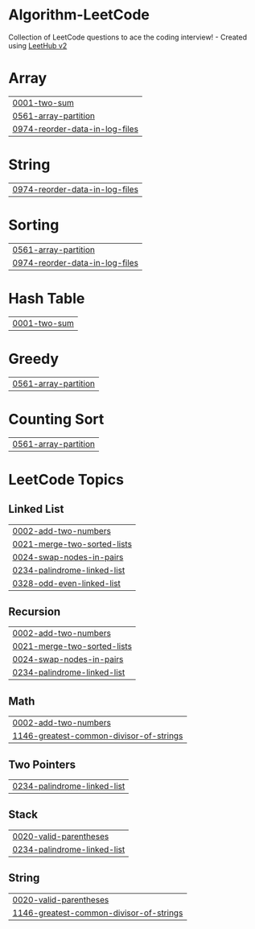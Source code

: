 # Algorithm-LeetCode
Collection of LeetCode questions to ace the coding interview! - Created using [LeetHub v2](https://github.com/arunbhardwaj/LeetHub-2.0)


# Array
|  |
| ------- |
| [0001-two-sum](https://github.com/sunjoolee/Algorithm-LeetCode/tree/master/0001-two-sum) |
| [0561-array-partition](https://github.com/sunjoolee/Algorithm-LeetCode/tree/master/0561-array-partition) |
| [0974-reorder-data-in-log-files](https://github.com/sunjoolee/Algorithm-LeetCode/tree/master/0974-reorder-data-in-log-files) |
# String
|  |
| ------- |
| [0974-reorder-data-in-log-files](https://github.com/sunjoolee/Algorithm-LeetCode/tree/master/0974-reorder-data-in-log-files) |
# Sorting
|  |
| ------- |
| [0561-array-partition](https://github.com/sunjoolee/Algorithm-LeetCode/tree/master/0561-array-partition) |
| [0974-reorder-data-in-log-files](https://github.com/sunjoolee/Algorithm-LeetCode/tree/master/0974-reorder-data-in-log-files) |
# Hash Table
|  |
| ------- |
| [0001-two-sum](https://github.com/sunjoolee/Algorithm-LeetCode/tree/master/0001-two-sum) |
# Greedy
|  |
| ------- |
| [0561-array-partition](https://github.com/sunjoolee/Algorithm-LeetCode/tree/master/0561-array-partition) |
# Counting Sort
|  |
| ------- |
| [0561-array-partition](https://github.com/sunjoolee/Algorithm-LeetCode/tree/master/0561-array-partition) |
<!---LeetCode Topics Start-->
# LeetCode Topics
## Linked List
|  |
| ------- |
| [0002-add-two-numbers](https://github.com/sunjoolee/Algorithm-LeetCode/tree/master/0002-add-two-numbers) |
| [0021-merge-two-sorted-lists](https://github.com/sunjoolee/Algorithm-LeetCode/tree/master/0021-merge-two-sorted-lists) |
| [0024-swap-nodes-in-pairs](https://github.com/sunjoolee/Algorithm-LeetCode/tree/master/0024-swap-nodes-in-pairs) |
| [0234-palindrome-linked-list](https://github.com/sunjoolee/Algorithm-LeetCode/tree/master/0234-palindrome-linked-list) |
| [0328-odd-even-linked-list](https://github.com/sunjoolee/Algorithm-LeetCode/tree/master/0328-odd-even-linked-list) |
## Recursion
|  |
| ------- |
| [0002-add-two-numbers](https://github.com/sunjoolee/Algorithm-LeetCode/tree/master/0002-add-two-numbers) |
| [0021-merge-two-sorted-lists](https://github.com/sunjoolee/Algorithm-LeetCode/tree/master/0021-merge-two-sorted-lists) |
| [0024-swap-nodes-in-pairs](https://github.com/sunjoolee/Algorithm-LeetCode/tree/master/0024-swap-nodes-in-pairs) |
| [0234-palindrome-linked-list](https://github.com/sunjoolee/Algorithm-LeetCode/tree/master/0234-palindrome-linked-list) |
## Math
|  |
| ------- |
| [0002-add-two-numbers](https://github.com/sunjoolee/Algorithm-LeetCode/tree/master/0002-add-two-numbers) |
| [1146-greatest-common-divisor-of-strings](https://github.com/sunjoolee/Algorithm-LeetCode/tree/master/1146-greatest-common-divisor-of-strings) |
## Two Pointers
|  |
| ------- |
| [0234-palindrome-linked-list](https://github.com/sunjoolee/Algorithm-LeetCode/tree/master/0234-palindrome-linked-list) |
## Stack
|  |
| ------- |
| [0020-valid-parentheses](https://github.com/sunjoolee/Algorithm-LeetCode/tree/master/0020-valid-parentheses) |
| [0234-palindrome-linked-list](https://github.com/sunjoolee/Algorithm-LeetCode/tree/master/0234-palindrome-linked-list) |
## String
|  |
| ------- |
| [0020-valid-parentheses](https://github.com/sunjoolee/Algorithm-LeetCode/tree/master/0020-valid-parentheses) |
| [1146-greatest-common-divisor-of-strings](https://github.com/sunjoolee/Algorithm-LeetCode/tree/master/1146-greatest-common-divisor-of-strings) |
<!---LeetCode Topics End-->